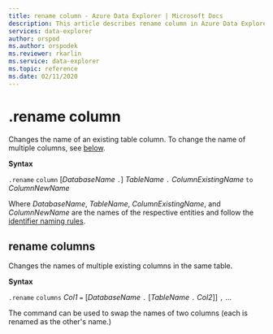 ```yaml
---
title: rename column - Azure Data Explorer | Microsoft Docs
description: This article describes rename column in Azure Data Explorer.
services: data-explorer
author: orspod
ms.author: orspodek
ms.reviewer: rkarlin
ms.service: data-explorer
ms.topic: reference
ms.date: 02/11/2020
---
```

# .rename column

Changes the name of an existing table column.
To change the name of multiple columns, see [below](#rename-columns).

**Syntax**

`.rename` `column` [*DatabaseName* `.`] *TableName* `.` *ColumnExistingName* `to` *ColumnNewName*

Where *DatabaseName*, *TableName*, *ColumnExistingName*, and *ColumnNewName*
are the names of the respective entities and follow the [identifier naming rules](../query/schema-entities/entity-names.md).

## rename columns

Changes the names of multiple existing columns in the same table.

**Syntax**

`.rename` `columns` *Col1* `=` [*DatabaseName* `.` [*TableName* `.` *Col2*]] `,` ...

The command can be used to swap the names of two columns (each is renamed as
the other's name.)